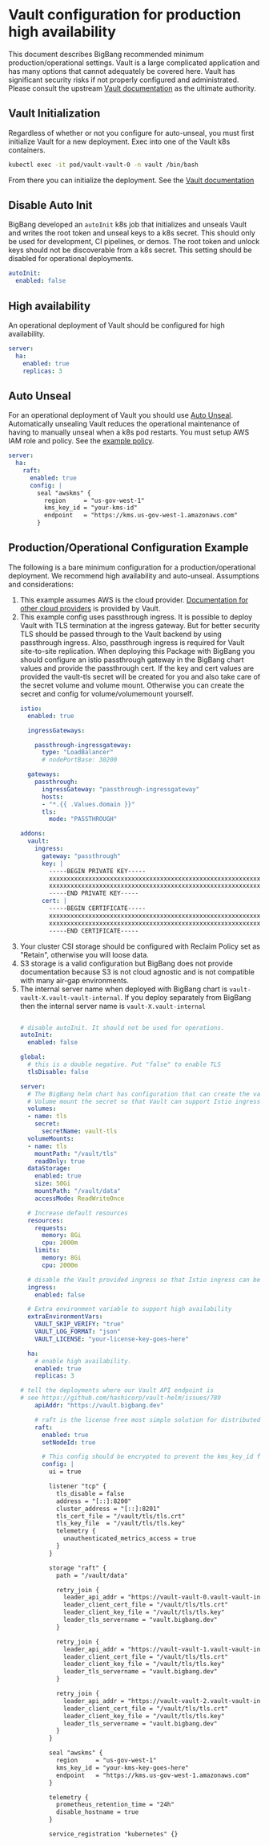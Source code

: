 # Vault configuration for production high availability
This document describes BigBang recommended minimum production/operational settings. Vault is a large complicated application and has many options that cannot adequately be covered here. Vault has significant security risks if not properly configured and administrated. Please consult the upstream [Vault documentation](https://learn.hashicorp.com/tutorials/vault/kubernetes-raft-deployment-guide?in=vault/kubernetes#configure-vault-helm-chart) as the ultimate authority.

## Vault Initialization
Regardless of whether or not you configure for auto-unseal, you must first initialize Vault for a new deployment. Exec into one of the Vault k8s containers.
```bash
kubectl exec -it pod/vault-vault-0 -n vault /bin/bash
```
From there you can initialize the deployment. See the [Vault documentation](https://www.vaultproject.io/docs/commands/operator/init)

## Disable Auto Init
BigBang developed an ```autoInit``` k8s job that initializes and unseals Vault and writes the root token and unseal keys to a k8s secret. This should only be used for development, CI pipelines, or demos. The root token and unlock keys should not be discoverable from a k8s secret. This setting should be disabled for operational deployments.
```yaml
autoInit:
  enabled: false
```

## High availability
An operational deployment of Vault should be configured for high availability.
```yaml
server:
  ha:
    enabled: true
    replicas: 3
```

## Auto Unseal
For an operational deployment of Vault you should use [Auto Unseal](https://learn.hashicorp.com/collections/vault/auto-unseal). Automatically unsealing Vault reduces the operational maintenance of having to manually unseal when a k8s pod restarts. You must setup AWS IAM role and policy. See the [example policy](./awsKMSPolicy.md).
```yaml
server:
  ha:
    raft:
      enabled: true
      config: |
        seal "awskms" {
          region     = "us-gov-west-1"
          kms_key_id = "your-kms-id"
          endpoint   = "https://kms.us-gov-west-1.amazonaws.com"
        }
```

## Production/Operational Configuration Example
The following is a bare minimum configuration for a production/operational deployment. We recommend high availability and auto-unseal. Assumptions and considerations:
1. This example assumes AWS is the cloud provider. [Documentation for other cloud providers](https://learn.hashicorp.com/tutorials/vault/kubernetes-raft-deployment-guide?in=vault/kubernetes#vault-storage-config) is provided by Vault.
1. This example config uses passthrough ingress. It is possible to deploy Vault with TLS termination at the ingress gateway. But for better security TLS should be passed through to the Vault backend by using passthrough ingress. Also, passthrough ingress is required for Vault site-to-site replication. When deploying this Package with BigBang you should configure an istio passthrough gateway in the BigBang chart values and provide the passthrough cert. If the key and cert values are provided the vault-tls secret will be created for you and also take care of the secret volume and volume mount. Otherwise you can create the secret and config for volume/volumemount yourself.
    ```yaml
    istio:
      enabled: true

      ingressGateways:

        passthrough-ingressgateway:
          type: "LoadBalancer"
          # nodePortBase: 30200

      gateways:
        passthrough:
          ingressGateway: "passthrough-ingressgateway"
          hosts:
          - "*.{{ .Values.domain }}"
          tls:
            mode: "PASSTHROUGH"

    addons:
      vault:
        ingress:
          gateway: "passthrough"
          key: |
            -----BEGIN PRIVATE KEY-----
            xxxxxxxxxxxxxxxxxxxxxxxxxxxxxxxxxxxxxxxxxxxxxxxxxxxxxxxxxxxxxxxx
            xxxxxxxxxxxxxxxxxxxxxxxxxxxxxxxxxxxxxxxxxxxxxxxxxxxxxxxxxxxxxxxx
            -----END PRIVATE KEY-----
          cert: |
            -----BEGIN CERTIFICATE-----
            xxxxxxxxxxxxxxxxxxxxxxxxxxxxxxxxxxxxxxxxxxxxxxxxxxxxxxxxxxxxxxxx
            xxxxxxxxxxxxxxxxxxxxxxxxxxxxxxxxxxxxxxxxxxxxxxxxxxxxxxxxxxxxxxxx
            -----END CERTIFICATE-----
    ```
1. Your cluster CSI storage should be configured with Reclaim Policy set as "Retain", otherwise you will loose data.
1. S3 storage is a valid configuration but BigBang does not provide documentation because S3 is not cloud agnostic and is not compatible with many air-gap environments.
1. The internal server name when deployed with BigBang chart is ```vault-vault-X.vault-vault-internal```. If you deploy separately from BigBang then the internal server name is ```vault-X.vault-internal```
    ```yaml

    # disable autoInit. It should not be used for operations.
    autoInit:
      enabled: false

    global:
      # this is a double negative. Put "false" to enable TLS
      tlsDisable: false

    server:
      # The BigBang helm chart has configuration that can create the vault-tls secret and volumemount for you
      # Volume mount the secret so that Vault can support Istio ingress passthrough
      volumes:
      - name: tls
        secret:
          secretName: vault-tls
      volumeMounts:
      - name: tls
        mountPath: "/vault/tls"
        readOnly: true
      dataStorage:
        enabled: true
        size: 50Gi
        mountPath: "/vault/data"
        accessMode: ReadWriteOnce

      # Increase default resources
      resources:
        requests:
          memory: 8Gi
          cpu: 2000m
        limits:
          memory: 8Gi
          cpu: 2000m

      # disable the Vault provided ingress so that Istio ingress can be used.
      ingress:
        enabled: false

      # Extra environment variable to support high availability
      extraEnvironmentVars:
        VAULT_SKIP_VERIFY: "true"
        VAULT_LOG_FORMAT: "json"
        VAULT_LICENSE: "your-license-key-goes-here"

      ha:
        # enable high availability.
        enabled: true
        replicas: 3

	# tell the deployments where our Vault API endpoint is
	# see https://github.com/hashicorp/vault-helm/issues/789
        apiAddr: "https://vault.bigbang.dev"

        # raft is the license free most simple solution for distributed filesystem
        raft:
          enabled: true
          setNodeId: true

          # This config should be encrypted to prevent the kms_key_id from being revealed
          config: |
            ui = true

            listener "tcp" {
              tls_disable = false
              address = "[::]:8200"
              cluster_address = "[::]:8201"
              tls_cert_file = "/vault/tls/tls.crt"
              tls_key_file  = "/vault/tls/tls.key"
              telemetry {
                unauthenticated_metrics_access = true
              }
            }

            storage "raft" {
              path = "/vault/data"

              retry_join {
                leader_api_addr = "https://vault-vault-0.vault-vault-internal:8200"
                leader_client_cert_file = "/vault/tls/tls.crt"
                leader_client_key_file = "/vault/tls/tls.key"
                leader_tls_servername = "vault.bigbang.dev"
              }

              retry_join {
                leader_api_addr = "https://vault-vault-1.vault-vault-internal:8200"
                leader_client_cert_file = "/vault/tls/tls.crt"
                leader_client_key_file = "/vault/tls/tls.key"
                leader_tls_servername = "vault.bigbang.dev"
              }

              retry_join {
                leader_api_addr = "https://vault-vault-2.vault-vault-internal:8200"
                leader_client_cert_file = "/vault/tls/tls.crt"
                leader_client_key_file = "/vault/tls/tls.key"
                leader_tls_servername = "vault.bigbang.dev"
              }
            }

            seal "awskms" {
              region     = "us-gov-west-1"
              kms_key_id = "your-kms-key-goes-here"
              endpoint   = "https://kms.us-gov-west-1.amazonaws.com"
            }

            telemetry {
              prometheus_retention_time = "24h"
              disable_hostname = true
            }

            service_registration "kubernetes" {}
    ```
